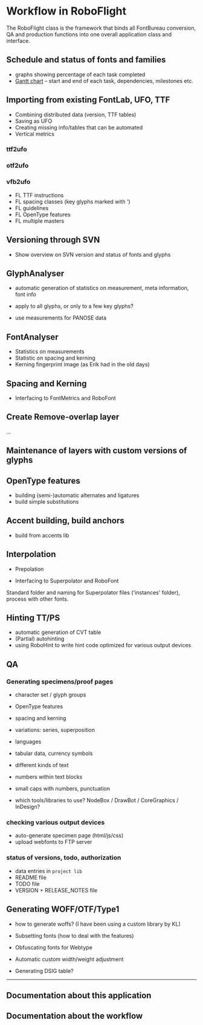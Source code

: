 # Workflow in RoboFlight

The RoboFlight class is the framework that binds all FontBureau conversion, QA and production functions into one overall application class and interface.

## Schedule and status of fonts and families

- graphs showing percentage of each task completed
- [Gantt chart](https://en.wikipedia.org/wiki/Gantt_chart) – start and end of each task, dependencies, milestones etc.

## Importing from existing FontLab, UFO, TTF

- Combining distributed data (version, TTF tables)
- Saving as UFO
- Creating missing info/tables that can be automated
- Vertical metrics

### ttf2ufo

### otf2ufo

### vfb2ufo

- FL TTF instructions
- FL spacing classes (key glyphs marked with ')
- FL guidelines
- FL OpenType features
- FL multiple masters

## Versioning through SVN

- Show overview on SVN version and status of fonts and glyphs

## GlyphAnalyser

- automatic generation of statistics on measurement, meta information, font info

- apply to all glyphs, or only to a few key glyphs?
- use measurements for PANOSE data

## FontAnalyser

- Statistics on measurements
- Statistic on spacing and kerning
- Kerning fingerprint image (as Erik had in the old days)

## Spacing and Kerning

- Interfacing to FontMetrics and RoboFont

## Create Remove-overlap layer

...

## Maintenance of layers with custom versions of glyphs

## OpenType features

- building (semi-)automatic alternates and ligatures
- build simple substitutions

## Accent building, build anchors

- build from accents lib

## Interpolation

- Prepolation

- Interfacing to Superpolator and RoboFont

Standard folder and naming for Superpolator files ('instances' folder), process with other fonts.

## Hinting TT/PS

- automatic generation of CVT table
- (Partial) autohinting
- using RoboHint to write hint code optimized for various output devices

## QA

### Generating specimens/proof pages

- character set / glyph groups
- OpenType features
- spacing and kerning
- variations: series, superposition
- languages
- tabular data, currency symbols
- different kinds of text
- numbers within text blocks
- small caps with numbers, punctuation

- which tools/libraries to use? NodeBox / DrawBot / CoreGraphics / InDesign?

### checking various output devices

- auto-generate specimen page (html/js/css)
- upload webfonts to FTP server

### status of versions, todo, authorization

- data entries in `project lib`
- README file
- TODO file
- VERSION + RELEASE_NOTES file

## Generating WOFF/OTF/Type1

- how to generate woffs? (I have been using a custom library by KL)

- Subsetting fonts (how to deal with the features)

- Obfuscating fonts for Webtype

- Automatic custom width/weight adjustment

- Generating DSIG table?

- - -

## Documentation about this application

## Documentation about the workflow
